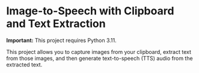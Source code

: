 # Image-to-Speech with Clipboard and Text Extraction

**Important:** This project requires Python 3.11.

This project allows you to capture images from your clipboard, extract text from those images, and then generate text-to-speech (TTS) audio from the extracted text.
